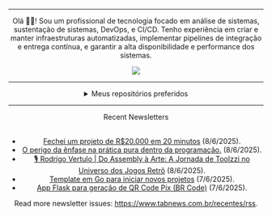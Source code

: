 <div align="center">
<hr>
<p>Olá 👋🏾! Sou um profissional de tecnologia focado em análise de sistemas, sustentação de sistemas, DevOps, e CI/CD. Tenho experiência em criar e manter infraestruturas automatizadas, implementar pipelines de integração e entrega contínua, e garantir a alta disponibilidade e performance dos sistemas.</p>
  <img src="https://media.giphy.com/media/yAGIvCiwPJn5C/giphy.gif">
<hr>
  <details>
  <summary>Meus repositórios preferidos</summary>
  <br />
  Alguns dos meus melhores repositórios:
  <br />
<br />
  <ul><li><a href=https://github.com/commitgeist/aluratube target="_blank" rel="noopener noreferrer">commitgeist/aluratube</a> (<b>0</b> ✨ and <b>0</b> 🍴): Aluratube - Desenvolvido durante a imersão React da Alura no final de 2022</li><li><a href=https://github.com/commitgeist/nlw-ia target="_blank" rel="noopener noreferrer">commitgeist/nlw-ia</a> (<b>0</b> ✨ and <b>0</b> 🍴): Projeto desenvolvido durante a NLW IA - Usando a API da OPENAI</li><li><a href=https://github.com/commitgeist/nlw-journey-ia target="_blank" rel="noopener noreferrer">commitgeist/nlw-journey-ia</a> (<b>0</b> ✨ and <b>0</b> 🍴): NLW IA - Agent de viagens usando python + langchain + GPT</li>
<li>More coming soon :).</li>
</ul>
  </details>
  <hr/>
    <summary>Recent Newsletters</summary>
  <br />
  <ul>
    <li><a href=https://www.tabnews.com.br/alone/fechei-um-projeto-de-r20-000-em-20-minutos target="_blank" rel="noopener noreferrer">Fechei um projeto de R$20.000 em 20 minutos</a> (8/6/2025).</li><li><a href=https://www.tabnews.com.br/ArthurPommer/o-perigo-da-enfase-na-pratica-pura-dentro-da-programacao target="_blank" rel="noopener noreferrer">O perigo da ênfase na prática pura dentro da programação.</a> (8/6/2025).</li><li><a href=https://www.tabnews.com.br/PedroWebber/rodrigo-vertulo-do-assembly-a-arte-a-jornada-de-tooizzi-no-universo-dos-jogos-retro target="_blank" rel="noopener noreferrer">🎙️ Rodrigo Vertulo | Do Assembly à Arte: A Jornada de TooIzzi no Universo dos Jogos Retrô</a> (8/6/2025).</li><li><a href=https://www.tabnews.com.br/bernardinorafael/template-em-go-para-iniciar-novos-projetos target="_blank" rel="noopener noreferrer">Template em Go para iniciar novos projetos</a> (7/6/2025).</li><li><a href=https://www.tabnews.com.br/cleitonlc/app-flask-para-geracao-de-qr-code-pix-br-code target="_blank" rel="noopener noreferrer">App Flask para geração de QR Code Pix (BR Code)</a> (7/6/2025).</li>
  </ul>
<p>Read more newsletter issues: <a href="https://www.tabnews.com.br/recentes/rss">https://www.tabnews.com.br/recentes/rss</a>.</p>
  </details>
